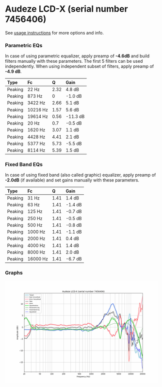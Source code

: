 # Audeze LCD-X (serial number 7456406)
See [usage instructions](https://github.com/jaakkopasanen/AutoEq#usage) for more options and info.

### Parametric EQs
In case of using parametric equalizer, apply preamp of **-4.6dB** and build filters manually
with these parameters. The first 5 filters can be used independently.
When using independent subset of filters, apply preamp of **-4.9 dB**.

| Type    | Fc       |    Q | Gain     |
|:--------|:---------|:-----|:---------|
| Peaking | 22 Hz    | 2.32 | 4.8 dB   |
| Peaking | 873 Hz   | 0    | -1.0 dB  |
| Peaking | 3422 Hz  | 2.66 | 5.1 dB   |
| Peaking | 10216 Hz | 1.57 | 5.6 dB   |
| Peaking | 19614 Hz | 0.56 | -11.3 dB |
| Peaking | 20 Hz    | 0.7  | -0.5 dB  |
| Peaking | 1620 Hz  | 3.07 | 1.1 dB   |
| Peaking | 4428 Hz  | 4.41 | 2.1 dB   |
| Peaking | 5377 Hz  | 5.73 | -5.5 dB  |
| Peaking | 8114 Hz  | 5.39 | 1.5 dB   |

### Fixed Band EQs
In case of using fixed band (also called graphic) equalizer, apply preamp of **-2.0dB**
(if available) and set gains manually with these parameters.

| Type    | Fc       |    Q | Gain    |
|:--------|:---------|:-----|:--------|
| Peaking | 31 Hz    | 1.41 | 1.4 dB  |
| Peaking | 63 Hz    | 1.41 | -1.4 dB |
| Peaking | 125 Hz   | 1.41 | -0.7 dB |
| Peaking | 250 Hz   | 1.41 | -0.5 dB |
| Peaking | 500 Hz   | 1.41 | -0.8 dB |
| Peaking | 1000 Hz  | 1.41 | -1.1 dB |
| Peaking | 2000 Hz  | 1.41 | 0.4 dB  |
| Peaking | 4000 Hz  | 1.41 | 1.4 dB  |
| Peaking | 8000 Hz  | 1.41 | 2.0 dB  |
| Peaking | 16000 Hz | 1.41 | -6.7 dB |

### Graphs
![](./Audeze%20LCD-X%20(serial%20number%207456406).png)